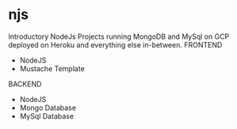 # njs
Introductory NodeJs Projects running MongoDB and MySql on GCP deployed on Heroku and everything else in-between. 
FRONTEND
* NodeJS 
* Mustache Template

BACKEND
* NodeJS
* Mongo Database
* MySql Database
